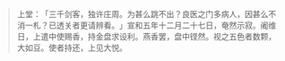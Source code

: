 > 上堂：​「三千剑客，独许庄周。为甚么跳不出？良医之门多病人，因甚么不消一札？已透关者更请辨看。​」宣和五年十二月二十七日，奄然示寂。阇维日，上遣中使赐香，持金盘求设利。燕香罢，盘中铿然。视之五色者数颗，大如豆。使者持还，上见大悦。


